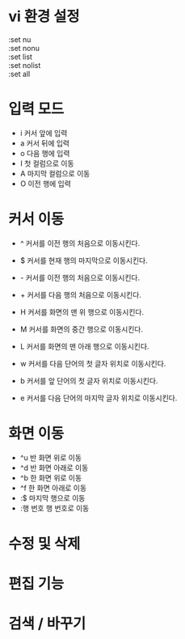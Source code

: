# vi 환경 설정
:set nu  
:set nonu  
:set list  
:set nolist  
:set all  

# 입력 모드
- i 커서 앞에 입력  
- a 커서 뒤에 입력  
- o 다음 행에 입력  
- I 첫 컬럼으로 이동  
- A 마지막 컬럼으로 이동  
- O 이전 행에 입력  

# 커서 이동
 - ^ 커서를 이전 행의 처음으로 이동시킨다.    
 - $ 커서를 현재 행의 마지막으로 이동시킨다.  
 - \- 커서를 이전 행의 처음으로 이동시킨다.  
 - \+ 커서를 다음 행의 처음으로 이동시킨다.  
 
 - H 커서를 화면의 맨 위 행으로 이동시킨다.  
 - M 커서를 화면의 중간 행으로 이동시킨다.  
 - L 커서를 화면의 맨 아래 행으로 이동시킨다.  
  
 - w 커서를 다음 단어의 첫 글자 위치로 이동시킨다.  
 - b 커서를 앞 단어의 첫 글자 위치로 이동시킨다.  
 - e 커서를 다음 단어의 마지막 글자 위치로 이동시킨다.  
 
 # 화면 이동
  - ^u 반 화면 위로 이동  
  - ^d 반 화면 아래로 이동  
  - ^b 한 화면 위로 이동    
  - ^f 한 화면 아래로 이동  
  - :$ 마지막 행으로 이동   
  - :행 번호 행 번호로 이동  
  
  # 수정 및 삭제  
  # 편집 기능  
  # 검색 / 바꾸기  
